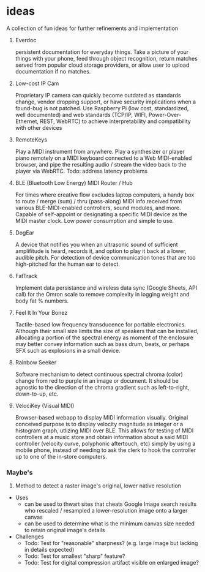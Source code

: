 # ideas
A collection of fun ideas for further refinements and implementation

1. Everdoc

   persistent documentation for everyday things. Take a picture of your things with your phone, feed through object recognition, return matches served from popular cloud storage providers, or allow user to upload documentation if no matches.

2. Low-cost IP Cam

   Proprietary IP camera can quickly become outdated as standards change, vendor dropping support, or have security implications when a found-bug is not patched. Use Raspberry Pi (low cost, standardized, well documented) and web standards (TCP/IP, WIFI, Power-Over-Ethernet, REST, WebRTC) to achieve interpretability and compatibility with other devices

3. RemoteKeys

   Play a MIDI instrument from anywhere. Play a synthesizer or player piano remotely on a MIDI keyboard connected to a Web MIDI-enabled browser, and pipe the resulting audio / stream the video back to the player via WebRTC. Todo: address latency problems

4. BLE (Bluetooth Low Energy) MIDI Router / Hub

   For times where creative flow excludes laptop computers, a handy box to route / merge (sum) / thru (pass-along) MIDI info received from various BLE-MIDI-enabled controllers, sound modules, and more. Capable of self-appoint or designating a specific MIDI device as the MIDI master clock. Low power consumption and simple to use.
   
5. DogEar

   A device that notifies you when an ultrasonic sound of sufficient amplifitude is heard, records it, and option to play it back at a lower, audible pitch. For detection of device communication tones that are too high-pitched for the human ear to detect.

6. FatTrack
   
   Implement data persistance and wireless data sync (Google Sheets, API call) for the Omron scale to remove complexity in logging weight and body fat % numbers.
   
7. Feel It In Your Bonez

   Tactile-based low frequency transducence for portable electronics. Although their small size limits the size of speakers that can be installed, allocating a portion of the spectral energy as moment of the enclosure may better convey information such as bass drum, beats, or perhaps SFX such as explosions in a small device.
   

8. Rainbow Seeker

   Software mechanism to detect continuous spectral chroma (color) change from red to purple in an image or document. It should be agnostic to the direction of the chroma gradient such as left-to-right, down-to-up, etc.

9. VelociKey (Visual MIDI)

   Browser-based webapp to display MIDI information visually. Original conceived purpose is to display velocity magnitude as integer or a histogram graph, utlizing MIDI over BLE. This allows for testing of MIDI controllers at a music store and obtain information about a said MIDI controller (velocity curve, polyphonic aftertouch, etc) simply by using a mobile phone, instead of needing to ask the clerk to hook the controller up to one of the in-store computers.




### Maybe's

1. Method to detect a raster image's original, lower native resolution

  * Uses
    * can be used to thwart sites that cheats Google Image search results who rescaled / resampled a lower-resolution image onto a larger canvas
    * can be used to determine what is the minimum canvas size needed to retain original image's details
  * Challenges
    * Todo: Test for "reasonable" sharpness? (e.g. large image but lacking in details expected)
    * Todo: Test for smallest "sharp" feature?
    * Todo: Test for digital compression artifact visible on enlarged image?
